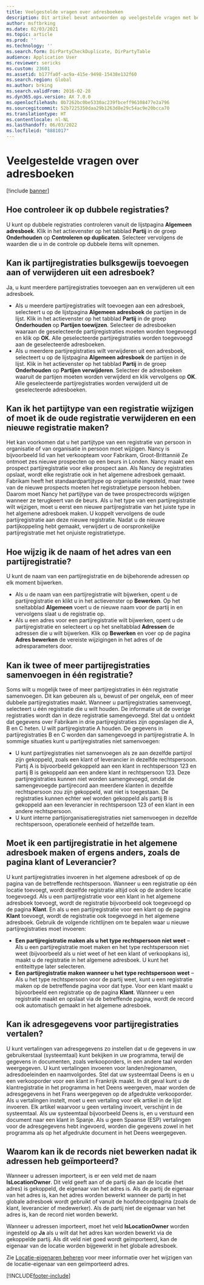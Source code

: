 ```yaml
---
title: Veelgestelde vragen over adresboeken
description: Dit artikel bevat antwoorden op veelgestelde vragen met betrekking tot de adresboeken.
author: msftbrking
ms.date: 02/03/2021
ms.topic: article
ms.prod: ''
ms.technology: ''
ms.search.form: DirPartyCheckDuplicate, DirPartyTable
audience: Application User
ms.reviewer: sericks
ms.custom: 23601
ms.assetid: b177fa0f-ac9a-415e-9498-15438e132f60
ms.search.region: Global
ms.author: brking
ms.search.validFrom: 2016-02-28
ms.dyn365.ops.version: AX 7.0.0
ms.openlocfilehash: 0b7262bc0be5330ac239fbceff96108477e2a796
ms.sourcegitcommit: 52b7225350daa29b1263d8e29c54ac9e20bcca70
ms.translationtype: HT
ms.contentlocale: nl-NL
ms.lasthandoff: 06/03/2022
ms.locfileid: "8881017"
---
```

# <a name="address-books-faq"></a>Veelgestelde vragen over adresboeken

[!include [banner](../includes/banner.md)]

## <a name="how-do-i-check-for-duplicate-records"></a>Hoe controleer ik op dubbele registraties?

U kunt op dubbele registraties controleren vanuit de lijstpagina **Algemeen adresboek**. Klik in het actievenster op het tabblad **Partij** in de groep **Onderhouden** op **Controleren op duplicaten**. Selecteer vervolgens de waarden die u in de controle op dubbele items wilt opnemen.

## <a name="can-i-bulk-add-or-delete-party-records-from-an-address-book"></a>Kan ik partijregistraties bulksgewijs toevoegen aan of verwijderen uit een adresboek?

Ja, u kunt meerdere partijregistraties toevoegen aan en verwijderen uit een adresboek.

- Als u meerdere partijregistraties wilt toevoegen aan een adresboek, selecteert u op de lijstpagina **Algemeen adresboek** de partijen in de lijst. Klik in het actievenster op het tabblad **Partij** in de groep **Onderhouden** op **Partijen toewijzen**. Selecteer de adresboeken waaraan de geselecteerde partijregistraties moeten worden toegevoegd en klik op **OK**. Alle geselecteerde partijregistraties worden toegevoegd aan de geselecteerde adresboeken.
- Als u meerdere partijregistraties wilt verwijderen uit een adresboek, selecteert u op de lijstpagina **Algemeen adresboek** de partijen in de lijst. Klik in het actievenster op het tabblad **Partij** in de groep **Onderhouden** op **Partijen verwijderen**. Selecteer de adresboeken waaruit de partijen moeten worden verwijderd en klik vervolgens op **OK**. Alle geselecteerde partijregistraties worden verwijderd uit de geselecteerde adresboeken.

## <a name="can-i-change-the-party-type-of-a-record-or-do-i-have-to-delete-the-old-record-and-create-a-new-one"></a>Kan ik het partijtype van een registratie wijzigen of moet ik de oude registratie verwijderen en een nieuwe registratie maken?

Het kan voorkomen dat u het partijtype van een registratie van persoon in organisatie of van organisatie in persoon moet wijzigen. Nancy is bijvoorbeeld lid van het verkoopteam voor Fabrikam, Groot-Brittannië Ze ontmoet zes nieuwe prospecten op een beurs in Londen. Nancy maakt een prospect partijregistratie voor elke prospect aan. Als Nancy de registraties opslaat, wordt elke registratie ook in het algemene adresboek gemaakt. Fabrikam heeft het standaardpartijtype op organisatie ingesteld, maar twee van de nieuwe prospects moeten het registratietype persoon hebben. Daarom moet Nancy het partijtype van de twee prospectrecords wijzigen wanneer ze terugkeert van de beurs. Als u het type van een partijregistratie wilt wijzigen, moet u eerst een nieuwe partijregistratie van het juiste type in het algemene adresboek maken. U koppelt vervolgens de oude partijregistratie aan deze nieuwe registratie. Nadat u de nieuwe partijkoppeling hebt gemaakt, verwijdert u de oorspronkelijke partijregistratie met het onjuiste registratietype.

## <a name="how-do-i-change-the-name-or-address-of-a-party-record"></a>Hoe wijzig ik de naam of het adres van een partijregistratie?

U kunt de naam van een partijregistratie en de bijbehorende adressen op elk moment bijwerken.

- Als u de naam van een partijregistratie wilt bijwerken, opent u de partijregistratie en klikt u in het actievenster op **Bewerken**. Op het sneltabblad **Algemeen** voert u de nieuwe naam voor de partij in en vervolgens slaat u de registratie op.
- Als u een adres voor een partijregistratie wilt bijwerken, opent u de partijregistratie en selecteert u op het sneltabblad **Adressen** de adressen die u wilt bijwerken. Klik op **Bewerken** en voer op de pagina **Adres bewerken** de vereiste wijzigingen in het adres of de adresparameters door.

## <a name="can-i-merge-two-or-more-party-records-into-one-record"></a>Kan ik twee of meer partijregistraties samenvoegen in één registratie?

Soms wilt u mogelijk twee of meer partijregistraties in één registratie samenvoegen. Dit kan gebeuren als u, bewust of per ongeluk, een of meer dubbele partijregistraties maakt. Wanneer u partijregistraties samenvoegt, selecteert u één registratie die u wilt houden. De informatie uit de overige registraties wordt dan in deze registratie samengevoegd. Stel dat u ontdekt dat gegevens over Fabrikam in drie partijregistraties zijn opgeslagen die A, B en C heten. U wilt partijregistratie A houden. De gegevens in partijregistraties B en C worden dan samengevoegd in partijregistratie A. In sommige situaties kunt u partijregistraties niet samenvoegen:

- U kunt partijregistraties niet samenvoegen als ze aan dezelfde partijrol zijn gekoppeld, zoals een klant of leverancier in dezelfde rechtspersoon. Partij A is bijvoorbeeld gekoppeld aan een klant in rechtspersoon 123 en partij B is gekoppeld aan een andere klant in rechtspersoon 123. Deze partijregistraties kunnen niet worden samengevoegd, omdat de samengevoegde partijrecord aan meerdere klanten in dezelfde rechtspersoon zou zijn gekoppeld, wat niet is toegestaan. De registraties kunnen echter wel worden gekoppeld als partij B is gekoppeld aan een leverancier in rechtspersoon 123 of een klant in een andere rechtspersoon.
- U kunt interne partijorganisatieregistraties niet samenvoegen in dezelfde rechtspersoon, operationele eenheid of hetzelfde team.

## <a name="should-i-create-a-party-record-in-the-global-address-book-or-in-another-place-such-as-the-customer-or-vendor-page"></a>Moet ik een partijregistratie in het algemene adresboek maken of ergens anders, zoals de pagina klant of Leverancier?

U kunt partijregistraties invoeren in het algemene adresboek of op de pagina van de betreffende rechtspersoon. Wanneer u een registratie op één locatie toevoegt, wordt dezelfde registratie altijd ook op de andere locatie toegevoegd. Als u een partijregistratie voor een klant in het algemene adresboek toevoegt, wordt de registratie bijvoorbeeld ook toegevoegd op de pagina **Klant**. En als u een partijregistratie voor een klant op de pagina **Klant** toevoegt, wordt de registratie ook toegevoegd in het algemene adresboek. Gebruik de volgende richtlijnen om te bepalen waar u nieuwe partijregistraties moet invoeren:

- **Een partijregistratie maken als u het type rechtspersoon niet weet** – Als u een partijregistratie moet maken en het type rechtspersoon niet weet (bijvoorbeeld als u niet weet of het een klant of verkoopkans is), maakt u de registratie in het algemene adresboek. U kunt het entiteittype later selecteren.
- **Een partijregistratie maken wanneer u het type rechtspersoon weet** – Als u het type rechtspersoon voor de partij weet, kunt u een registratie maken op de betreffende pagina voor dat type. Voor een klant maakt u bijvoorbeeld een registratie op de pagina **Klant**. Wanneer u een registratie maakt en opslaat via de betreffende pagina, wordt de record ook automatisch gemaakt in het algemene adresboek.

## <a name="can-i-translate-address-information-for-party-records"></a>Kan ik adresgegevens voor partijregistraties vertalen?

U kunt vertalingen van adresgegevens zo instellen dat u de gegevens in uw gebruikerstaal (systeemtaal) kunt bekijken in uw programma, terwijl de gegevens in documenten, zoals verkooporders, in een andere taal worden weergegeven. U kunt vertalingen invoeren voor landen/regionamen, adresdoeleinden en naamvolgordes. Stel dat uw systeemtaal Deens is en u een verkooporder voor een klant in Frankrijk maakt. In dit geval kunt u de klantregistratie in het programma in het Deens weergeven, maar worden de adresgegevens in het Frans weergegeven op de afgedrukte verkooporder. Als u vertalingen instelt, moet u een vertaling voor elk artikel in de lijst invoeren. Elk artikel waarvoor u geen vertaling invoert, verschijnt in de systeemtaal. Als uw systeemtaal bijvoorbeeld Deens is, en u verstuurd een document naar een klant in Spanje. Als u geen Spaanse (ESP) vertalingen voor de adresgegevens hebt ingevoerd, worden die gegevens zowel in het programma als op het afgedrukte document in het Deens weergegeven.

## <a name="after-i-import-addresses-why-cant-i-edit-the-records"></a>Waarom kan ik de records niet bewerken nadat ik adressen heb geïmporteerd?

Wanneer u adressen importeert, is er een veld met de naam **IsLocationOwner**. Dit veld geeft aan of de partij die aan de locatie (het adres) is gekoppeld, de eigenaar van het adres is. Als de partij de eigenaar van het adres is, kan het adres worden bewerkt wanneer de partij in het globale adresboek wordt gebruikt of vanuit de hoofdrecordpagina (zoals de klant, leverancier of medewerker). Als de partij niet de eigenaar van het adres is, kan de record niet worden bewerkt. 

Wanneer u adressen importeert, moet het veld **IsLocationOwner** worden ingesteld op **Ja** als u wilt dat het adres kan worden bewerkt via de gekoppelde partij. Als dit veld niet goed wordt geïmporteerd, kan de eigenaar van de locatie worden bijgewerkt in het globale adresboek.

Zie [Locatie-eigenaren beheren](./global-address-book-location-owner.md) voor meer informatie over het wijzigen van de locatie-eigenaar van een geïmporteerd adres.

[!INCLUDE[footer-include](../../../includes/footer-banner.md)]
